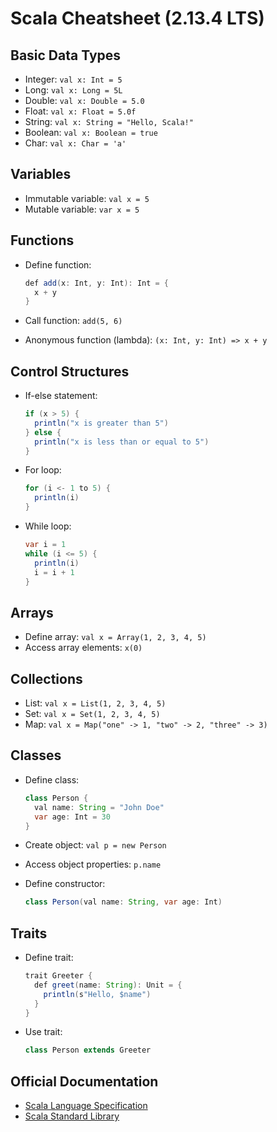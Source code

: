 # Scala Cheatsheet (2.13.4 LTS)

## Basic Data Types

- Integer: `val x: Int = 5`
- Long: `val x: Long = 5L`
- Double: `val x: Double = 5.0`
- Float: `val x: Float = 5.0f`
- String: `val x: String = "Hello, Scala!"`
- Boolean: `val x: Boolean = true`
- Char: `val x: Char = 'a'`

## Variables

- Immutable variable: `val x = 5`
- Mutable variable: `var x = 5`

## Functions

- Define function:

  ```java
  def add(x: Int, y: Int): Int = {
    x + y
  }
  ```
  
- Call function: `add(5, 6)`
- Anonymous function (lambda): `(x: Int, y: Int) => x + y`

## Control Structures

- If-else statement:

  ```java
  if (x > 5) {
    println("x is greater than 5")
  } else {
    println("x is less than or equal to 5")
  }
  ```

- For loop:

  ```java
  for (i <- 1 to 5) {
    println(i)
  }
  ```
  
- While loop:

  ```java
  var i = 1
  while (i <= 5) {
    println(i)
    i = i + 1
  }
  ```

## Arrays

- Define array: `val x = Array(1, 2, 3, 4, 5)`
- Access array elements: `x(0)`

## Collections

- List: `val x = List(1, 2, 3, 4, 5)`
- Set: `val x = Set(1, 2, 3, 4, 5)`
- Map: `val x = Map("one" -> 1, "two" -> 2, "three" -> 3)`

## Classes

- Define class:

  ```java
  class Person {
    val name: String = "John Doe"
    var age: Int = 30
  }
  ```

- Create object: `val p = new Person`
- Access object properties: `p.name`
- Define constructor:

  ```java
  class Person(val name: String, var age: Int)
  ```

## Traits

- Define trait:

  ```java
  trait Greeter {
    def greet(name: String): Unit = {
      println(s"Hello, $name")
    }
  }
  ```

- Use trait:

  ```java
  class Person extends Greeter
  ```

## Official Documentation

- [Scala Language Specification](https://www.scala-lang.org/files/archive/spec/2.13/)
- [Scala Standard Library](https://www.scala-lang.org/api/2.13.4/)
